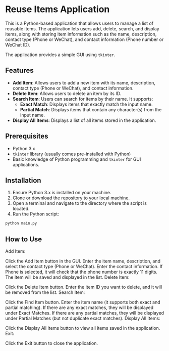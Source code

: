 # Reuse Items Application

This is a Python-based application that allows users to manage a list of reusable items. The application lets users add, delete, search, and display items, along with storing item information such as the name, description, contact type (Phone or WeChat), and contact information (Phone number or WeChat ID).

The application provides a simple GUI using `tkinter`.

## Features

- **Add Item**: Allows users to add a new item with its name, description, contact type (Phone or WeChat), and contact information.
- **Delete Item**: Allows users to delete an item by its ID.
- **Search Item**: Users can search for items by their name. It supports:
  - **Exact Match**: Displays items that exactly match the input name.
  - **Partial Match**: Displays items that contain any character(s) from the input name.
- **Display All Items**: Displays a list of all items stored in the application.

## Prerequisites

- Python 3.x
- `tkinter` library (usually comes pre-installed with Python)
- Basic knowledge of Python programming and `tkinter` for GUI applications.

## Installation

1. Ensure Python 3.x is installed on your machine.
2. Clone or download the repository to your local machine.
3. Open a terminal and navigate to the directory where the script is located.
4. Run the Python script:

```bash
python main.py
```
## How to Use
Add Item:

Click the Add Item button in the GUI.
Enter the item name, description, and select the contact type (Phone or WeChat).
Enter the contact information. If Phone is selected, it will check that the phone number is exactly 11 digits.
The item will be saved and displayed in the list.
Delete Item:

Click the Delete Item button.
Enter the item ID you want to delete, and it will be removed from the list.
Search Item:

Click the Find Item button.
Enter the item name (it supports both exact and partial matching).
If there are any exact matches, they will be displayed under Exact Matches.
If there are any partial matches, they will be displayed under Partial Matches (but not duplicate exact matches).
Display All Items:

Click the Display All Items button to view all items saved in the application.
Exit:

Click the Exit button to close the application.

